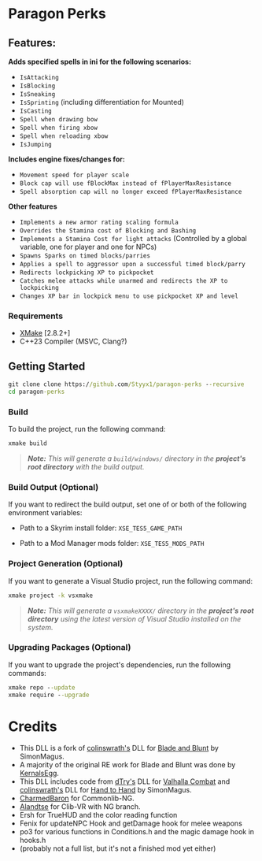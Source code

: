 # Paragon Perks 
## Features:

**Adds specified spells in ini for the following scenarios:**  
- `IsAttacking`
- `IsBlocking`
- `IsSneaking`
- `IsSprinting` (including differentiation for Mounted)
- `IsCasting`
- `Spell when drawing bow`  
- `Spell when firing xbow`  
- `Spell when reloading xbow`  
- `IsJumping`

**Includes engine fixes/changes for:**  
- `Movement speed for player scale`  
- `Block cap will use fBlockMax instead of fPlayerMaxResistance`  
- `Spell absorption cap will no longer exceed fPlayerMaxResistance` 

**Other features**  
- `Implements a new armor rating scaling formula`    
- `Overrides the Stamina cost of Blocking and Bashing`
- `Implements a Stamina Cost for light attacks` (Controlled by a global variable, one for player and one for NPCs)
- `Spawns Sparks on timed blocks/parries`
- `Applies a spell to aggressor upon a successful timed block/parry`
- `Redirects lockpicking XP to pickpocket`
- `Catches melee attacks while unarmed and redirects the XP to lockpicking`
- `Changes XP bar in lockpick menu to use pickpocket XP and level`

### Requirements
* [XMake](https://xmake.io) [2.8.2+]
* C++23 Compiler (MSVC, Clang?)

## Getting Started
```bat
git clone clone https://github.com/Styyx1/paragon-perks --recursive
cd paragon-perks
```

### Build
To build the project, run the following command:
```bat
xmake build
```

> ***Note:*** *This will generate a `build/windows/` directory in the **project's root directory** with the build output.*

### Build Output (Optional)
If you want to redirect the build output, set one of or both of the following environment variables:

- Path to a Skyrim install folder: `XSE_TES5_GAME_PATH`

- Path to a Mod Manager mods folder: `XSE_TES5_MODS_PATH`

### Project Generation (Optional)
If you want to generate a Visual Studio project, run the following command:
```bat
xmake project -k vsxmake
```

> ***Note:*** *This will generate a `vsxmakeXXXX/` directory in the **project's root directory** using the latest version of Visual Studio installed on the system.*

### Upgrading Packages (Optional)
If you want to upgrade the project's dependencies, run the following commands:
```bat
xmake repo --update
xmake require --upgrade
```

# Credits
* This DLL is a fork of [colinswrath's](https://github.com/colinswrath) DLL for [Blade and Blunt](https://github.com/colinswrath/BladeAndBlunt) by SimonMagus. 
* A majority of the original RE work for Blade and Blunt was done by [KernalsEgg](https://github.com/KernalsEgg). 
* This DLL includes code from [dTry's](https://github.com/D7ry) DLL for [Valhalla Combat](https://github.com/D7ry/valhallaCombat) and [colinswrath's](https://github.com/colinswrath) DLL for [Hand to Hand](https://github.com/colinswrath/handtohand) by SimonMagus.
* [CharmedBaron](https://github.com/CharmedBaryon) for Commonlib-NG.
* [Alandtse](https://github.com/alandtse) for Clib-VR with NG branch.
* Ersh for TrueHUD and the color reading function
* Fenix for updateNPC Hook and getDamage hook for melee weapons
* po3 for various functions in Conditions.h and the magic damage hook in hooks.h
* (probably not a full list, but it's not a finished mod yet either)
